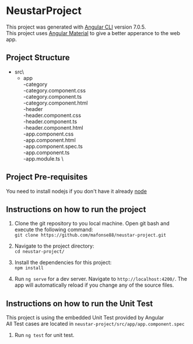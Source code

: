 # NeustarProject

This project was generated with [Angular CLI](https://github.com/angular/angular-cli) version 7.0.5.\
This project uses [Angular Material](https://material.angular.io/) to give a better apperance to the web app.

## Project Structure
- src\
  - app\
    -category\
      -category.component.css\
      -category.component.ts\
      -category.component.html\
    -header\
      -header.component.css\
      -header.component.ts\
      -header.component.html\
  -app.component.css\
  -app.component.html\
  -app.component.spec.ts\
  -app.component.ts\
  -app.module.ts     \     

## Project Pre-requisites

You need to install nodejs if you don't have it already [node](https://nodejs.org/en/)

## Instructions on how to run the project

1. Clone the git repository to you local machine. Open git bash and execute the following command:\
`git clone https://github.com/mafonse88/neustar-project.git`

2. Navigate to the project directory:\
`cd neustar-project/`

3. Install the dependencies for this project:\
`npm install`

4. Run `ng serve` for a dev server. Navigate to `http://localhost:4200/`. The app will automatically reload if you change any of the source files.

## Instructions on how to run the Unit Test

This project is using the embedded Unit Test provided by Angular\
All Test cases are located in `neustar-project/src/app/app.component.spec`

1. Run `ng test` for unit test.
